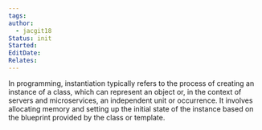 ```yaml
---
tags: 
author:
  - jacgit18
Status: init
Started: 
EditDate: 
Relates:
---
```

In programming, instantiation typically refers to the process of creating an instance of a class, which can represent an object or, in the context of servers and microservices, an independent unit or occurrence. It involves allocating memory and setting up the initial state of the instance based on the blueprint provided by the class or template.